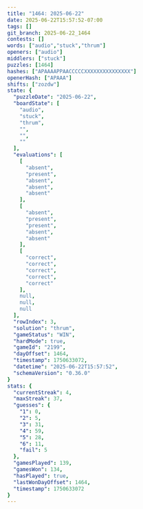 ```yaml
---
title: "1464: 2025-06-22"
date: 2025-06-22T15:57:52-07:00
tags: []
git_branch: 2025-06-22_1464
contests: []
words: ["audio","stuck","thrum"]
openers: ["audio"]
middlers: ["stuck"]
puzzles: [1464]
hashes: ["APAAAAPPAACCCCCXXXXXXXXXXXXXXX"]
openerHash: ["APAAA"]
shifts: ["zozdw"]
state: {
  "puzzleDate": "2025-06-22",
  "boardState": [
    "audio",
    "stuck",
    "thrum",
    "",
    "",
    ""
  ],
  "evaluations": [
    [
      "absent",
      "present",
      "absent",
      "absent",
      "absent"
    ],
    [
      "absent",
      "present",
      "present",
      "absent",
      "absent"
    ],
    [
      "correct",
      "correct",
      "correct",
      "correct",
      "correct"
    ],
    null,
    null,
    null
  ],
  "rowIndex": 3,
  "solution": "thrum",
  "gameStatus": "WIN",
  "hardMode": true,
  "gameId": "2199",
  "dayOffset": 1464,
  "timestamp": 1750633072,
  "datetime": "2025-06-22T15:57:52",
  "schemaVersion": "0.36.0"
}
stats: {
  "currentStreak": 4,
  "maxStreak": 37,
  "guesses": {
    "1": 0,
    "2": 5,
    "3": 31,
    "4": 59,
    "5": 28,
    "6": 11,
    "fail": 5
  },
  "gamesPlayed": 139,
  "gamesWon": 134,
  "hasPlayed": true,
  "lastWonDayOffset": 1464,
  "timestamp": 1750633072
}
---
```

<!-- more -->
